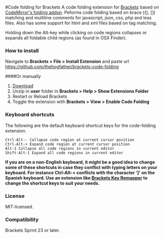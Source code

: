 #Code folding for Brackets
A code folding extension for [Brackets](https://github.com/adobe/brackets/) based on [CodeMirror's folding addon](http://codemirror.net/demo/folding.html).
Peforms code folding based on brace ({}, []) matching and multiline comments for javascript, json, css, php and less files. Also has some support for html and xml files based on tag matching.

Holding down the Alt-key while clicking on code regions collapses or expands all foldable child regions (as found in OSX Finder).

### How to install
Navigate to **Brackets > File > Install Extension** and paste url https://github.com/thehogfather/brackets-code-folding

####Or manually
1. [Download](https://github.com/thehogfather/brackets-code-folding/archive/master.zip)
2. Unzip in **user** folder in **Brackets > Help > Show Extensions Folder**
3. Restart or Reload Brackets
4. Toggle the extension with  **Brackets > View > Enable Code Folding**

### Keyboard shortcuts
The following are the default keyboard shortcut keys for the code-folding extension.

    Ctrl-Alt-- Collapse code region at current cursor position
    Ctrl-Alt-+ Expand code region at current cursor position
    Alt-1 Collapse all code regions in current editor
    Shift-Alt-1 Expand all code regions in current editor

**If you are on a non-English keyboard, it might be a good idea to change some of these shortcuts in case they conflict with typing letters on your keyboard. For instance Ctrl-Alt-+ conflicts with the character ']' on the Spanish keyboard. Use an extension like [Brackets Key Remapper](https://bitbucket.org/sacah/brackets-key-remapper) to change the shortcut keys to suit your needs.**

### License
MIT-licensed.

### Compatibility
Brackets Sprint 23 or later.
